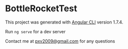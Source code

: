 # BottleRocketTest

This project was generated with [Angular CLI](https://github.com/angular/angular-cli) version 1.7.4.

Run `ng serve` for a dev server

Contact me at pxv2009@gmail.com for any questions
